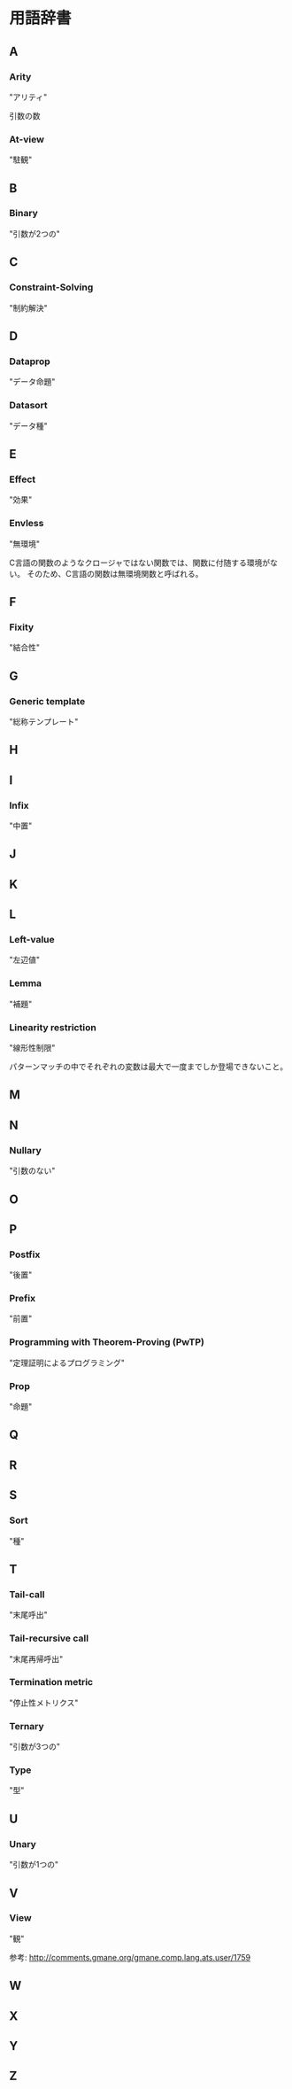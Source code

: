 # 用語辞書

## A

### Arity

"アリティ"

引数の数

### At-view

"駐観"

## B

### Binary

"引数が2つの"

## C

### Constraint-Solving

"制約解決"

## D

### Dataprop

"データ命題"

### Datasort

"データ種"

## E

### Effect

"効果"

### Envless

"無環境"

C言語の関数のようなクロージャではない関数では、関数に付随する環境がない。
そのため、C言語の関数は無環境関数と呼ばれる。

## F

### Fixity

"結合性"

## G

### Generic template

"総称テンプレート"

## H
## I

### Infix

"中置"

## J
## K
## L

### Left-value

"左辺値"

### Lemma

"補題"

### Linearity restriction

"線形性制限"

パターンマッチの中でそれぞれの変数は最大で一度までしか登場できないこと。

## M
## N

### Nullary

"引数のない"

## O
## P

### Postfix

"後置"

### Prefix

"前置"

### Programming with Theorem-Proving (PwTP)

"定理証明によるプログラミング"

### Prop

"命題"

## Q
## R
## S

### Sort

"種"

## T

### Tail-call

"末尾呼出"

### Tail-recursive call

"末尾再帰呼出"

### Termination metric

"停止性メトリクス"

### Ternary

"引数が3つの"

### Type

"型"

## U

### Unary

"引数が1つの"

## V

### View

"観"

参考: http://comments.gmane.org/gmane.comp.lang.ats.user/1759

## W
## X
## Y
## Z

